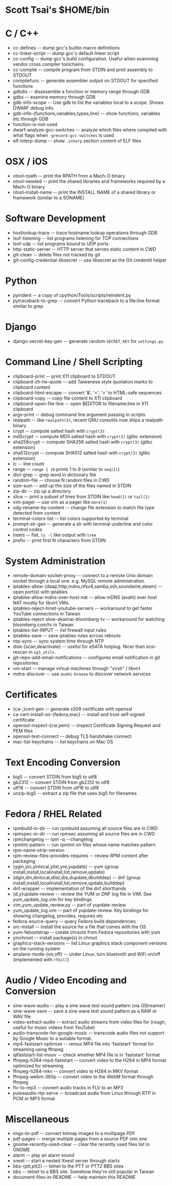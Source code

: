 Scott Tsai's $HOME/bin
=

C / C++
===

* cc-defines -- dump gcc's builtin macro definitions
* cc-linker-script -- dump gcc's default linker script
* cc-config -- dump gcc's build configuration. Useful when examining vendor cross compiler toolchains.
* cc-compile -- compile program from STDIN and print assembly to STDOUT
* compilefunc -- generate assembler output on STDOUT for specified functions
* gdbdis -- disassemble a function or memory range through GDB
* gdbx -- examine memory through GDB
* gdb-info-scope -- Use gdb to list the variables local to a scope.  Shows DWARF debug info.
* gdb-info-{functions,variables,types,line} -- show functions, variables etc through GDB
* function-is-not-used
* dwarf-analyze-gcc-switches -- analyze which files where compiled with what flags when `-grecord-gcc-switches` is used
* elf-interp-dump -- show `.interp` section content of ELF files

OSX / iOS
===
* otool-rpath -- print the RPATH from a Mach-O binary
* otool-needed -- print the shared libraries and frameworks required by a Mach-O binary
* otool-install-name -- print the INSTALL NAME of a shared library or framework (similar to a SONAME)

Software Development
===

* hostlookup-trace -- trace hostname lookup operations through GDB
* lsof-listening -- list programs listening for TCP connections
* lsof-udp -- list programs bound to UDP ports
* http-static-server -- HTTP server that serves static content in CWD
* git-clean -- delete files not tracked by git
* git-config-credential-libsecret -- use libsecret as the Git credentil helper

Python
===

* pyindent -- a copy of cpython/Tools/scripts/reindent.py
* pytraceback-to-grep -- convert Python traceback to a file:line format similar to grep

Django
===
* django-secret-key-gen -- generate random `SECRET_KEY` for `settings.py`

Command Line / Shell Scripting
===

* clipboard-print -- print X11 clipboard to STDOUT
* clipboard-zh-tw-quote -- add Taiwanese style quotation marks to clipboard content
* clipboard-html-escape -- convert '&', '<', '>' to HTML-safe sequences
* clipboard-copy -- copy file content to X11 clipboard
* clipboard-open-file-line -- open $EDITOR to filename:line in X11 clipboard
* argv-print -- debug command line argument passing in scripts
* realpath -- like `realpath(3)`, recent GNU coreutils now ships a realpath binary
* crypt -- compute salted hash with `crypt(3)`
* md5crypt -- compute MD5 salted hash with `crypt(3)` (glibc extension)
* sha256crypt -- compute SHA256 salted hash with `crypt(3)` (glibc extension)
* sha512crypt -- compute SHA512 salted hash with `crypt(3)` (glibc extension)
* lc -- line count
* range -- `range 1 10` prints 1 to 9 (similar to `seq(1)`)
* dict-grep -- grep word in dictionary file
* random-file -- choose N random files in CWD
* size-sum -- add up the size of the files named in STDIN
* zip-dir -- zip up a directory
* slice -- print a subset of lines from STDIN like `head(1)` or `tail(1)`
* vim-pager -- use vim as a pager like `more(1)`
* xdg-rename-by-content -- change file extension to match file type detected from content
* terminal-colors-list -- list colors supported by terminal
* prompt-str-gen -- generate a str with terminal underline and color control codes
* treels -- flat, `ls -l` like output with `tree`
* prefix -- print first N characters from STDIN

System Administration
===

* remote-domain-socket-proxy -- connect to a remote Unix domain socket through a local one.
  e.g. MySQL remote administration.
* iptables-allow-{daap,http,mdns,nfsv4,samba,ssh,soundwire,steam} -- open port(s) with iptables
* iptables-allow-mdns-over-host-nat -- allow mDNS (avahi) over host NAT mostly for libvirt VMs.
* iptables-reject-hinet-youtube-servers -- workaround to get faster YouTube connections in Taiwan
* iptables-reject-slow-akaimai-bloomberg-tv -- workaround for watching bloomberg.com/tv in Taiwan
* iptables-list-INPUT -- list firewall input rules
* iptables-save -- save iptables rules across reboots
* ntp-sync -- sync system time through NTP
* disk-{scan,deactivate} -- useful for eSATA hotplug. Nicer than scsi-rescan in `sg3_utils`.
* git-repo-add-email-notifications -- configures email notification in git repositories.
* vm-start -- manage virtual machines through "virsh" / libvirt
* mdns-discover -- use `avahi-browse` to discover network services

Certificates
===
* {ca-,}cert-gen -- generate x509 certificate with openssl
* ca-cert-install-on-{fedora,mac} -- install and trust self-signed certificate
* openssl-inspect-{csr,pem} -- inspect Certificate Signing Request and PEM files
* openssl-test-connect -- debug TLS handshake connect
* mac-list-keychains -- list keychains on Mac OS

Text Encoding Conversion
===

* big5 -- convert STDIN from big5 to utf8
* gb2312 -- convert STDIN from gb2312 to utf8
* utf16 -- convert STDIN from utf16 to utf8
* unzip-big5 -- extract a zip file that uses big5 for filenames

Fedora / RHEL Related
===

* rpmbuild-in-dir -- run rpmbuild assuming all source files are in CWD
* rpmspec-in-dir -- run rpmsec assuming all source files are in CWD
* rpmchangelog -- rpm -q --changelog
* rpmlint-pattern -- run rpmlint on files whose name matches pattern
* rpm-name-strip-version
* rpm-review-files-provides-requires -- review RPM content after packaging
* {ygin,yin,yinlocal,ylist,yre,yupdate} -- yum {group install,install,localinstall,list,remove,update}
* {dgin,din,dinlocal,dlist,dre,dupdate,dbuilddep} -- dnf {group install,install,localinstall,list,remove,update,builddep}
* dnf-wrapper -- implementation of the dnf shorthands
* {d,y}update-review -- review the YUM or DNF log file in VIM. See yum_update_log.vim for key bindings
* vim_yum_update_review.py -- part of yupdate-review
* yum_update_log.vim  -- part of yupdate-review. Key bindings for showing changelog, provides, requires etc
* fedora-source-query -- query Fedora build dependencies
* src-install -- install the source for a file that comes with the OS
* yum-febootstrap -- create chroots from Fedora repositories with yum
* yinchroot -- install package(s) in chroot
* graphics-stack-versions -- list Linux graphics stack component versions on the running system
* airplane-mode-{on,off} -- under Linux, turn bluetooth and WiFi on/off (implemented with `rfkill`)

Audio / Video Encoding and Conversion
===

* sine-wave-audio -- play a sine wave test sound pattern (via GStreamer)
* sine-wave-save -- save a sine wave test sound pattern as a RAW or WAV file
* video-extract-audio -- extract audio streams from video files for (rough, useful for
  music videos from YouTube)
* audio-transcode-for-google-music -- transcode audio files not support by Google Music to a
  suitable format.
* mp4-faststart-optimize -- remux MP4 file into 'faststart' format for streaming using ffmpeg
* qtfaststart-list-moov -- check whether MP4 file is in 'faststart' format
* ffmpeg-h264-mp4-faststart -- convert video to the H264 in MP4 format optimized for streaming
* ffmpeg-h264-mkv -- convert video to H264 in MKV format
* ffmpeg-webm-360p -- convert video to the WebM format through ffmpeg
* flv-to-mp3 -- covnert audio tracks in FLV to an MP3
* pulseaudio-rtp-serve -- broadcast audio from Linux through RTP in PCM or MP3 format

Miscellaneous
===

* imgs-to-pdf -- convert bitmap images to a multipage PDF
* pdf-pages -- merge multiple pages from a source PDF into one
* gnome-recently-used-clear -- clear the recently used files list in GNOME
* alarm -- play an alarm sound
* xnest -- start a nested Xnest server through startx
* bbs-{ptt,ptt2} -- telnet to the PTT or PTT2 BBS sites
* bbs -- telnet to a BBS site. Somehow they're still popular in Taiwan
* document-files-in-README -- help maintain this README
